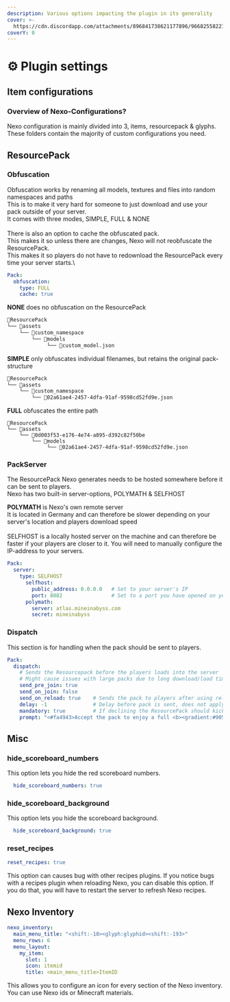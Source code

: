```yaml
---
description: Various options impacting the plugin in its generality
cover: >-
  https://cdn.discordapp.com/attachments/896841738621177896/966825582216237126/unknown.png
coverY: 0
---
```


# ⚙️ Plugin settings

## Item configurations

### Overview of Nexo-Configurations?

Nexo configuration is mainly divided into 3, items, resourcepack & glyphs.\
These folders contain the majority of custom configurations you need.

## ResourcePack

### Obfuscation

Obfuscation works by renaming all models, textures and files into random namespaces and paths\
This is to make it very hard for someone to just download and use your pack outside of your server.\
It comes with three modes, SIMPLE, FULL & NONE\
\
There is also an option to cache the obfuscated pack. \
This makes it so unless there are changes, Nexo will not reobfuscate the ResourcePack.\
This makes it so players do not have to redownload the ResourcePack every time your server starts.\


```yaml
Pack:
  obfuscation:
    type: FULL
    cache: true
```

**NONE** does no obfuscation on the ResourcePack

```makefile
📁ResourcePack
└── 📁assets
    └── 📁custom_namespace
        └── 📁models
             └── 📑custom_model.json
```

**SIMPLE** only obfuscates individual filenames, but retains the original pack-structure

```makefile
📁ResourcePack
└── 📁assets
    └── 📁custom_namespace
        └── 📑02a61ae4-2457-4dfa-91af-9598cd52fd9e.json
```

**FULL** obfuscates the entire path

```
📁ResourcePack
└── 📁assets
    └── 📁0d003f53-e176-4e74-a895-d392c82f50be
        └── 📁models
             └── 📑02a61ae4-2457-4dfa-91af-9598cd52fd9e.json
```

### PackServer

The ResourcePack Nexo generates needs to be hosted somewhere before it can be sent to players.\
Nexo has two built-in server-options, POLYMATH & SELFHOST

**POLYMATH** is Nexo's own remote server\
It is located in Germany and can therefore be slower depending on your server's location and players download speed\
\
SELFHOST is a locally hosted server on the machine and can therefore be faster if your players are closer to it. You will need to manually configure the IP-address to your servers.

```yaml
Pack:
  server:
    type: SELFHOST
      selfhost:
        public_address: 0.0.0.0   # Set to your server's IP
        port: 8082                # Set to a port you have opened on your server
      polymath:
        server: atlas.mineinabyss.com
        secret: mineinabyss
```

### Dispatch

This section is for handling when the pack should be sent to players.

```yaml
Pack:
  dispatch:
    # Sends the Resourcepack before the players loads into the server
    # Might cause issues with large packs due to long download/load times
    send_pre_join: true
    send_on_join: false
    send_on_reload: true    # Sends the pack to players after using reload-command
    delay: -1               # Delay before pack is sent, does not apply to PreJoin dispatches
    mandatory: true         # If declining the ResourcePack should kick the player
    prompt: "<#fa4943>Accept the pack to enjoy a full <b><gradient:#9055FF:#13E2DA>Nexo</b><#fa4943>experience"
```

## Misc

### hide\_scoreboard\_numbers

This option lets you hide the red scoreboard numbers.

```yaml
  hide_scoreboard_numbers: true
```

### hide\_scoreboard\_background

This option lets you hide the scoreboard background.

```yaml
  hide_scoreboard_background: true
```

### reset\_recipes

```yaml
reset_recipes: true
```

This option can causes bug with other recipes plugins. If you notice bugs with a recipes plugin when reloading Nexo, you can disable this option. If you do that, you will have to restart the server to refresh Nexo recipes.

## Nexo Inventory

```yaml
nexo_inventory:
  main_menu_title: "<shift:-18><glyph:glyphid><shift:-193>"
  menu_rows: 6
  menu_layout:
    my_item:
      slot: 1
      icon: itemid
      title: <main_menu_title>ItemID
```

This allows you to configure an icon for every section of the Nexo inventory.\
You can use Nexo ids or Minecraft materials.
